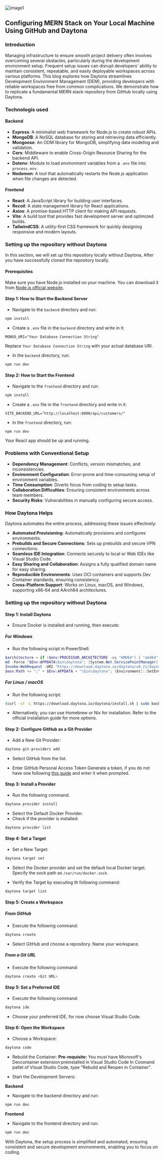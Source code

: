 <br>![image1](images/image1.png)<br>

## Configuring MERN Stack on Your Local Machine Using GitHub and Daytona

### Introduction
Managing infrastructure to ensure smooth project delivery often involves overcoming several obstacles, particularly during the development environment setup. Frequent setup issues can disrupt developers' ability to maintain consistent, repeatable, and easily deployable workspaces across various platforms. This blog explores how Daytona streamlines Development Environment Management (DEM), providing developers with reliable workspaces free from common complications. We demonstrate how to replicate a fundamental MERN stack repository from GitHub locally using Daytona.

### Technologis used

#### Backend
- **Express**: A minimalist web framework for Node.js to create robust APIs.
- **MongoDB**: A NoSQL database for storing and retrieving data efficiently.
- **Mongoose**: An ODM library for MongoDB, simplifying data modeling and validation.
- **Cors**: Middleware to enable Cross-Origin Resource Sharing for the backend API.
- **Dotenv**: Module to load environment variables from a `.env` file into `process.env`.
- **Nodemon**: A tool that automatically restarts the Node.js application when file changes are detected.

#### Frontend
- **React**: A JavaScript library for building user interfaces.
- **Recoil**: A state management library for React applications.
- **Axios**: A promise-based HTTP client for making API requests.
- **Vite**: A build tool that provides fast development server and optimized builds.
- **TailwindCSS**: A utility-first CSS framework for quickly designing responsive and modern layouts.

### Setting up the repository without Daytona

In this section, we will set up this repository locally without Daytona, After you have successfully cloned the repository locally.

#### Prerequisites
Make sure you have Node.js installed on your machine. You can download it from [Node.js official website](https://nodejs.org/).

#### Step 1: How to Start the Backend Server
- Navigate to the `backend` directory and run:
```bash
npm install
```
- Create a `.env` file in the `backend` directory and write in it:
```
MONGO_URI="Your Database Connection String"
```
Replace `Your Database Connection String` with your actual database URI.

- In the `backend` directory, run:
```bash
npm run dev
```
#### Step 2: How to Start the Frontend
- Navigate to the `frontend` directory and run:
```bash
npm install
```
- Create a `.env` file in the `frontend` directory and write in it:
```
VITE_BACKEND_URL="http://localhost:8000/api/customers/"
```
- In the `frontend` directory, run:
```bash
npm run dev
```
Your React app should be up and running.

### Problems with Conventional Setup

- **Dependency Management**: Conflicts, version mismatches, and inconsistencies.
- **Environment Configuration**: Error-prone and time-consuming setup of environment variables.
- **Time Consumption**: Diverts focus from coding to setup tasks.
- **Collaboration Difficulties**: Ensuring consistent environments across team members.
- **Security Risks**: Vulnerabilities in manually configuring secure access.

### How Daytona Helps

Daytona automates the entire process, addressing these issues effectively:

- **Automated Provisioning**: Automatically provisions and configures environments.
- **Prebuilds and Secure Connections**: Sets up prebuilds and secure VPN connections.
- **Seamless IDE Integration**: Connects securely to local or Web IDEs like Visual Studio Code.
- **Easy Sharing and Collaboration**: Assigns a fully qualified domain name for easy sharing.
- **Reproducible Environments**: Uses OCI containers and supports Dev Container standards, ensuring consistency.
- **Cross-Platform Support**: Works on Linux, macOS, and Windows, supporting x86-64 and AArch64 architectures.

### Setting up the repository without Daytona
#### Step 1: Install Daytona
- Ensure Docker is installed and running, then execute:
##### For Windows
- Run the following script in PowerShell:
```powershell
$architecture = if ($env:PROCESSOR_ARCHITECTURE -eq "AMD64") { "amd64" } else { "arm64" }
md -Force "$Env:APPDATA\bin\daytona"; [System.Net.ServicePointManager]::SecurityProtocol = [System.Net.SecurityProtocolType]'Tls,Tls11,Tls12';
Invoke-WebRequest -URI "https://download.daytona.io/daytona/v0.21/daytona-windows-$architecture.exe" -OutFile "$Env:APPDATA\bin\daytona\daytona.exe";
$env:Path += ";" + $Env:APPDATA + "\bin\daytona"; [Environment]::SetEnvironmentVariable("Path", $env:Path, [System.EnvironmentVariableTarget]::User);
```

##### For Linux / macOS
- Run the following script:
```sh
(curl -sf -L https://download.daytona.io/daytona/install.sh | sudo bash) && daytona server -y && daytona
```
- Alternatively, you can use Homebrew or Nix for installation. Refer to the official installation guide for more options.

#### Step 2: Configure GitHub as a Git Provider

- Add a New Git Provider:
```sh
daytona git-providers add
```
- Select GitHub from the list.

- Enter GitHub Personal Access Token
Generate a token, if you do not have one following [this guide](https://docs.github.com/en/authentication/keeping-your-account-and-data-secure/creating-a-personal-access-token) and enter it when prompted.

#### Step 3: Install a Provider
- Run the following command.
```sh
daytona provider install
```
- Select the Default Docker Provider.
- Check if the provider is installed:
```sh
daytona provider list
```

#### Step 4: Set a Target

- Set a New Target:
```sh
daytona target set
```
- Select the Docker provider and set the default local Docker target. Specify the sock path as `/var/run/docker.sock`.

- Verify the Target by executing th following command:

```sh
daytona target list
```

#### Step 5: Create a Workspace

##### From GitHub
- Execute the following command:
```sh
daytona create
```
- Select GitHub and choose a repository. Name your workspace.

##### From a Git URL
- Execute the following command:
```sh
daytona create <Git URL>
```

#### Step 5: Set a Preferred IDE
- Execute the following command:
```sh
daytona ide
```
- Choose your preferred IDE, for now choose Visual Studio Code.

#### Step 6: Open the Workspace

- Choose a Workspace:
```sh
daytona code
```
- Rebuild the Container:
**Pre-requisite:** You must have Microsoft's Devcontainer extension preinstalled in Visual Studio Code
In Coomand pallet of Visual Studio Code, type "Rebuild and Reopen in Container".

- Start the Development Servers:

**Backend**
- Navigate to the backend directory and run:
```sh
npm run dev
```
**Frontend**
- Navigate to the frontend directory and run:
```sh
npm run dev
```

With Daytona, the setup process is simplified and automated, ensuring consistent and secure development environments, enabling you to focus on coding.